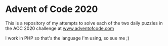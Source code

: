 # Advent of Code 2020
This is a repository of my attempts to solve each of the two daily puzzles in the AOC 2020 challenge at www.adventofcode.com

I work in PHP so that's the language I'm using, so sue me ;)
